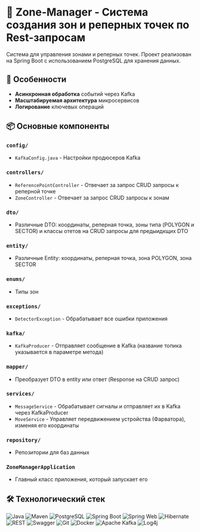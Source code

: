 # 📡 Zone-Manager - Система создания зон и реперных точек по Rest-запросам

Система для управления зонами и реперных точек. Проект реализован на Spring Boot с использованием PostgreSQL для хранения данных.

## 🌟 Особенности
- **Асинхронная обработка** событий через Kafka
- **Масштабируемая архитектура** микросервисов
- **Логирование** ключевых операций

## 📦 Основные компоненты

### `config/`
- `KafkaConfig.java` - Настройки продюсеров Kafka

### `controllers/`
- `ReferencePointController` - Отвечает за запрос CRUD запросы к реперной точке
- `ZoneController` - Отвечает за запрос CRUD запросы к зонам

### `dto/`
- Различные DTO: координаты, реперная точка, зоны типа (POLYGON и SECTOR) и классы отетов на CRUD запросы для предыидкщих DTO

### `entity/`
- Различные Entity: координаты, реперная точка, зона POLYGON, зона SECTOR

### `enums/`
- Типы зон

### `exceptions/`
- `DetectorException` - Обрабатывает все ошибки приложения

### `kafka/`
- `KafkaProducer` - Отправляет сообщение в Kafka (название топика указывается в параметре метода)

### `mapper/`
- Преобразует DTO в entity или ответ (Response на CRUD запрос)

### `services/`
- `MessageService` - Обрабатывает сигналы и отправляет их в Kafka через KafkaProducer
- `MoveService` - Управляет передвижением устройства (Фарватора), изменяя его координаты

### `repository/`
- Репозитории для баз данных

### `ZoneManagerApplication`
- Главный класс приложения, который запускает его

## 🛠️ Технологический стек
![Java](https://img.shields.io/badge/Java-ED8B00?style=for-the-badge&logo=openjdk&logoColor=white)
![Maven](https://img.shields.io/badge/Maven-C71A36?style=for-the-badge&logo=apachemaven&logoColor=white)
![PostgreSQL](https://img.shields.io/badge/PostgreSQL-4169E1?style=for-the-badge&logo=postgresql&logoColor=white)
![Spring Boot](https://img.shields.io/badge/Spring_Boot-6DB33F?style=for-the-badge&logo=springboot&logoColor=white)
![Spring Web](https://img.shields.io/badge/Spring_Web-6DB33F?style=for-the-badge&logo=spring&logoColor=white)
![Hibernate](https://img.shields.io/badge/Hibernate-59666C?style=for-the-badge&logo=hibernate&logoColor=white)
![REST](https://img.shields.io/badge/REST-FF6C37?style=for-the-badge&logo=rest&logoColor=white)
![Swagger](https://img.shields.io/badge/Swagger-85EA2D?style=for-the-badge&logo=swagger&logoColor=black)
![Git](https://img.shields.io/badge/Git-F05032?style=for-the-badge&logo=git&logoColor=white)
![Docker](https://img.shields.io/badge/Docker-2496ED?style=for-the-badge&logo=docker&logoColor=white)
![Apache Kafka](https://img.shields.io/badge/Apache_Kafka-231F20?style=for-the-badge&logo=apachekafka&logoColor=white)
![Log4j](https://img.shields.io/badge/Log4j-1F1F1F?style=for-the-badge&logo=apache&logoColor=white)
